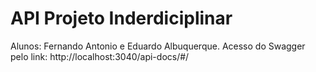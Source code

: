 # API Projeto Inderdiciplinar
Alunos: Fernando Antonio e Eduardo Albuquerque.
Acesso do Swagger pelo link: http://localhost:3040/api-docs/#/
